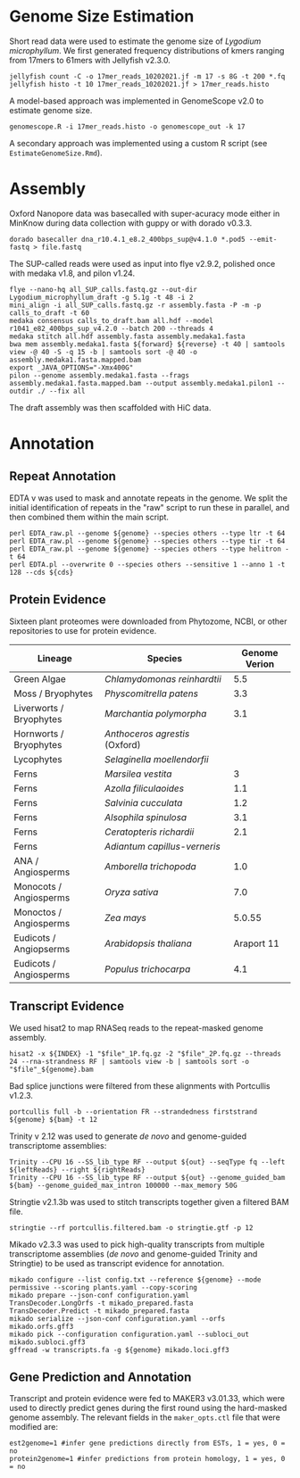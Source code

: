 # Genome Size Estimation 

Short read data were used to estimate the genome size of <i>Lygodium microphyllum</i>. We first generated frequency distributions of kmers ranging from 17mers to 61mers with Jellyfish v2.3.0. 
```
jellyfish count -C -o 17mer_reads_10202021.jf -m 17 -s 8G -t 200 *.fq 
jellyfish histo -t 10 17mer_reads_10202021.jf > 17mer_reads.histo
```
A model-based approach was implemented in GenomeScope v2.0 to estimate genome size. 
```
genomescope.R -i 17mer_reads.histo -o genomescope_out -k 17
```
A secondary approach was implemented using a custom R script (see `EstimateGenomeSize.Rmd`). 

# Assembly 

Oxford Nanopore data was basecalled with super-acuracy mode either in MinKnow during data collection with guppy or with dorado v0.3.3.

```
dorado basecaller dna_r10.4.1_e8.2_400bps_sup@v4.1.0 *.pod5 --emit-fastq > file.fastq
```

The SUP-called reads were used as input into flye v2.9.2, polished once with medaka v1.8, and pilon v1.24. 
```
flye --nano-hq all_SUP_calls.fastq.gz --out-dir Lygodium_microphyllum_draft -g 5.1g -t 48 -i 2
mini_align -i all_SUP_calls.fastq.gz -r assembly.fasta -P -m -p calls_to_draft -t 60
medaka consensus calls_to_draft.bam all.hdf --model r1041_e82_400bps_sup_v4.2.0 --batch 200 --threads 4
medaka stitch all.hdf assembly.fasta assembly.medaka1.fasta
bwa mem assembly.medaka1.fasta ${forward} ${reverse} -t 40 | samtools view -@ 40 -S -q 15 -b | samtools sort -@ 40 -o assembly.medaka1.fasta.mapped.bam
export _JAVA_OPTIONS="-Xmx400G"
pilon --genome assembly.medaka1.fasta --frags assembly.medaka1.fasta.mapped.bam --output assembly.medaka1.pilon1 --outdir ./ --fix all
```

The draft assembly was then scaffolded with HiC data. 

# Annotation

## Repeat Annotation

EDTA v was used to mask and annotate repeats in the genome. We split the initial identification of repeats in the "raw" script to run these in parallel, and then combined them within the main script. 
```
perl EDTA_raw.pl --genome ${genome} --species others --type ltr -t 64
perl EDTA_raw.pl --genome ${genome} --species others --type tir -t 64
perl EDTA_raw.pl --genome ${genome} --species others --type helitron -t 64
perl EDTA.pl --overwrite 0 --species others --sensitive 1 --anno 1 -t 128 --cds ${cds}
```
## Protein Evidence 
Sixteen plant proteomes were downloaded from Phytozome, NCBI, or other repositories to use for protein evidence. 

| Lineage                 | Species                            | Genome Verion |
| ------------------------| ---------------------------------- |---------------
| Green Algae             |<i>Chlamydomonas reinhardtii </i>   | 5.5           |
| Moss / Bryophytes       |<i> Physcomitrella patens</i>       | 3.3           |
| Liverworts / Bryophytes |<i>Marchantia polymorpha</i>        | 3.1           |
| Hornworts / Bryophytes  |<i>Anthoceros agrestis</i> (Oxford) |               |
| Lycophytes              |<i>Selaginella moellendorfii</i>    |               |
| Ferns                   |<i>Marsilea vestita</i>             | 3             |
| Ferns                   |<i>Azolla filiculaoides</i>         | 1.1           |
| Ferns                   |<i>Salvinia cucculata</i>           | 1.2           |
| Ferns                   |<i>Alsophila spinulosa</i>          | 3.1           |
| Ferns                   |<i>Ceratopteris richardii           | 2.1           |
| Ferns                   |<i>Adiantum capillus-verneris       |               |
| ANA / Angiosperms       |<i>Amborella trichopoda             | 1.0           |
| Monocots / Angiosperms  |<i>Oryza sativa</i>                 | 7.0           |
| Monoctos / Angiosperms  |<i>Zea mays</i>                     | 5.0.55        |
| Eudicots / Angiopserms  |<i>Arabidopsis thaliana</i>         | Araport 11    |
| Eudicots / Angiosperms  |<i>Populus trichocarpa</i>          | 4.1           |

## Transcript Evidence 

We used hisat2 to map RNASeq reads to the repeat-masked genome assembly. 
```
hisat2 -x ${INDEX} -1 "$file"_1P.fq.gz -2 "$file"_2P.fq.gz --threads 24 --rna-strandness RF | samtools view -b | samtools sort -o "$file"_${genome}.bam
```

Bad splice junctions were filtered from these alignments with Portcullis v1.2.3. 
```
portcullis full -b --orientation FR --strandedness firststrand ${genome} ${bam} -t 12
```

Trinity v 2.12 was used to generate <i>de novo</i> and genome-guided transcriptome assemblies: 
```
Trinity --CPU 16 --SS_lib_type RF --output ${out} --seqType fq --left ${leftReads} --right ${rightReads}
Trinity --CPU 16 --SS_lib_type RF --output ${out} --genome_guided_bam ${bam} --genome_guided_max_intron 100000 --max_memory 50G
```

Stringtie v2.1.3b was used to stitch transcripts together given a filtered BAM file. 
```
stringtie --rf portcullis.filtered.bam -o stringtie.gtf -p 12 
```
Mikado v2.3.3 was used to pick high-quality transcripts from multiple transcriptome assemblies (<i>de novo</i> and genome-guided Trinity and Stringtie) to be used as transcript evidence for annotation. 
```
mikado configure --list config.txt --reference ${genome} --mode permissive --scoring plants.yaml --copy-scoring
mikado prepare --json-conf configuration.yaml
TransDecoder.LongOrfs -t mikado_prepared.fasta
TransDecoder.Predict -t mikado_prepared.fasta
mikado serialize --json-conf configuration.yaml --orfs mikado.orfs.gff3
mikado pick --configuration configuration.yaml --subloci_out mikado.subloci.gff3
gffread -w transcripts.fa -g ${genome} mikado.loci.gff3
```

## Gene Prediction and Annotation 

Transcript and protein evidence were fed to MAKER3 v3.01.33, which were used to directly predict genes during the first round using the hard-masked genome assembly. The relevant fields in the `maker_opts.ctl` file that were modified are: 
```
est2genome=1 #infer gene predictions directly from ESTs, 1 = yes, 0 = no
protein2genome=1 #infer predictions from protein homology, 1 = yes, 0 = no
```
